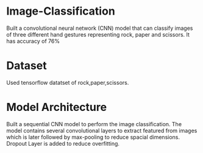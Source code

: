 # Image-Classification

Built a convolutional neural network (CNN) model that can classify images of three different hand gestures representing rock, paper and scissors. 
It has accuracy of 76%

# Dataset

Used tensorflow datatset of rock,paper,scissors.

# Model Architecture 

Built a sequential CNN model to perform the image classification. 
The model contains several convolutional layers to extract featured from images which is later followed by max-pooling to reduce spacial dimensions. 
Dropout Layer is added to reduce overfitting.
